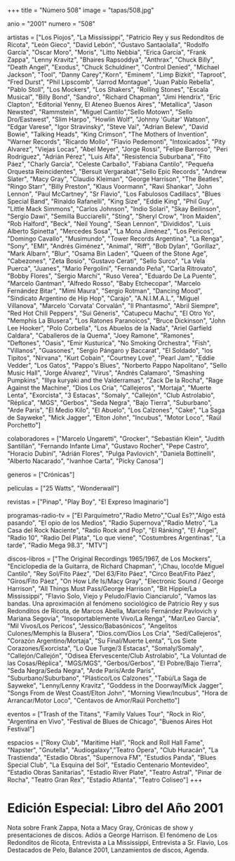 +++
title = "Número 508"
image = "tapas/508.jpg"

anio = "2001"
numero = "508"

artistas = ["Los Piojos", "La Mississippi", "Patricio Rey y sus Redonditos de Ricota", "León Gieco", "David Lebón",  "Gustavo Santaolalla", "Rodolfo García", "Oscar Moro", "Moris", "Litto Nebbia", "Erica García", "Frank Zappa", "Lenny Kravitz", "Bhaires Rapsoddya", "Anthrax", "Chuck Billy", "Death Angel", "Exodus", "Chuck Schuldiner", "Control Denied", "Michael Jackson", "Tool", "Danny Carey","Korn", "Eminem", "Limp Bizkit", "Taproot", "Fred Durst", "Phil Lipscomb", "Jarrod Montague", "Juan Pablo Rebella", "Pablo Stoll", "Los Mockers", "Los Shakers", "Rolling Stones", "Escala Musical", "Billy Bond", "Sandro", "Richard Chapman", "Jimi Hendrix", "Eric Clapton", "Editorial Yenny, El Ateneo Buenos Aires", "Metallica", "Jason Newsted", "Rammstein", "Miguel Cantilo","Sello Motown", "Sello Dro/Eastwest", "Slim Harpo", "Howlin Wolf", "Johnny 'Guitar' Watson", "Edgar Varese", "Igor Stravinsky", "Steve Vai", "Adrian Belew", "David Bowie", "Talking Heads", "King Crimson", "The Mothers of Invention", "Warner Records", "Ricardo Mollo", "Flavio Pedemonti", "Intoxicados", "Pity Alvarez", "Viejas Locas", "Abel Meyer", "Jorge Rossi", "Felipe Barroso", "Peri Rodríguez", "Adrián Pérez",  "Luis Alfa", "Resistencia Suburbana", "Fito Páez", "Charly García", "Celeste Carballo", "Fabiana Cantilo", "Pequeña Orquesta Reincidentes", "Bersuit Vergarabat","Sello Epic Records", "Andrew Slater", "Macy Gray", "Claudio Kleiman", "George Harrison", "The Beatles", "Ringo Starr", "Billy Preston", "Klaus Voormann", "Ravi Shankar", "John Lennon", "Paul McCartney", "Sr Flavio", "Los Fabulosos Cadillacs", "Blues Special Band", "Rinaldo Rafanelli", "King Size", "Eddie King", "Phil Guy", "Little Mack Simmons", "Carlos Johnson", "Indio Solari", "Skay Beilinson", "Sergio Dawi", "Semilla Bucciarelli", "Sting", "Sheryl Crow", "Iron Maiden", "Rob Halford", "Beck", "Neil Young", "Sean Lennon", "Divididos", "Luis Alberto Spinetta", "Mercedes Sosa", "La Mona Jiménez", "Los Pericos", "Domingo Cavallo", "Musimundo", "Tower Records Argentina", "La Renga", "Sony", "EMI", "Andrés Giménez", "Animal", "Riff", "Bob Dylan", "Gorillaz", "Mark Albarn", "Blur", "Osama Bin Laden", "Queen of the Stone Age", "Cabezones", "Zeta Bosio", "Gustavo Cerati", "Sello Surco", "La Vela Puerca", "Juanes", "Mario Pergolini", "Fernando Peña", "Carla Ritrovato", "Bobby Flores", "Sergio Marchi", "Ruso Verea", "Eduardo De La Puente", "Marcelo Gantman", "Alfredo Rosso", "Baby Etchecopar", "Marcelo Fernández Bitar", "Mimi Maura", "Sergio Rotman", "Dancing Mood", "Sindicato Argentino de Hip Hop", "Carajo", "A.N.I.M.A.L.", "Miguel Villanova", "Marcelo 'Corvata' Corvalán", "Il Phantasmo", "Abril Siempre", "Red Hot Chili Peppers", "Sui Géneris", "Catupecu Machu", "El Otro Yo", "Memphis La Blusera", "Los Ratones Paranoicos", "Bruce Dickinson", "John Lee Hooker", "Polo Corbella", "Los Abuelos de la Nada", "Ariel Garfield Caldara", "Caballeros de la Quema", "Joey Ramone", "Ramones", "Deftones", "Oasis", "Emir Kusturica", "No Smoking Orchestra", "Fish", "Villanos", "Guasones", "Sergio Pángaro y Baccarat", "El Soldado", "los Tipitos", "Nirvana", "Kurt Cobain", "Courtney Love", "Pearl Jam", "Eddie Vedder", "Los Gatos", "Pappo's Blues", "Norberto Pappo Napolitano", "Sello Music Hall", "Jorge Álvarez", "Virus", "Andrés Calamaro", "Smashing Pumpkins", "Illya kuryaki and the Valderramas", "Zack De la Rocha", "Rage Against the Machine", "Dios Los Cría", "Callejeros", "Mortaja", "Muerte Lenta", "Exorcista", "3 Estacas", "Somaly", "Callejón", "Club Astrolabio", "Réplica", "MGS", "Gerbos", "Seda Negra", "Bajo Tierra", "Suburbano", "Arde Paris", "El Medio Kilo", "El Abuelo", "Los Calzones", "Cake", "La Saga de Sayweke", "Mick Jagger", "Elton John", "Incubus", "Motor Loco", "Raúl Porchetto"]

colaboradores = ["Marcelo Ungaretti", "Grocker", "Sebastián Klein", "Judith Santillán", "Fernando Infante Lima", "Gustavo Rocher", "Pepe Castro", "Horacio Dubini", "Adrián Flores", "Pulga Pavlovich", "Daniela Bottinelli", "Alberto Nacarado", "Ivanhoe Carta", "Picky Canosa"]

generos = ["Crónicas"]

peliculas = ["25 Watts", "Wonderwall"] 

revistas = ["Pinap", "Play Boy", "El Expreso Imaginario"]

programas-radio-tv = ["El Parquímetro","Radio Metro","Cual Es?","Algo está pasando", "El opio de los Medios", "Radio Supernova","Radio Metro", "La Casa del Rock Naciente", "Radio Rock and Pop", "El Ránking", "El Ángel", "Radio 10", "Radio Del Plata", "Lo que viene", "Costumbres Argentinas", "La tarde", "Radio Mega 98.3", "MTV"]

discos-libros = ["The Original Recordings 1965/1967, de Los Mockers", "Enciclopedia de la Guitarra, de Richard Chapman", "¡Chau, loco!de Miguel Cantilo", "Rey Sol/Fito Páez", "Del 63/Fito Páez", "Circo Beat/Fito Páez", "Giros/Fito Páez", "On How Life Is/Macy Gray", "Electronic Sound / George Harrison", "All Things Must Pass/George Harrison", "Bit Hippie/La Mississippi", "Flavio Solo, Viejo y Peludo/Flavio Cianciarulo", "Vamos las bandas. Una aproximación al fenómeno sociológico de Patricio Rey y sus Redonditos de Ricota, de Marcos Abella, Marcelo Fernández Pavlovich y Mariana Segovia", "Insoportablemente Vivo/La Renga", "Mar/Leo García", "Mil Vivos/Los Pericos", "Jessico/Babasónicos", "Angelitos Culones/Memphis la Blusera", "Dios.com/Dios Los Cría", "Sed/Callejeros", "Corazón Argentino/Mortaja", "Su Final/Muerte Lenta", "Los Siete Corazones/Exorcista", "Lo Que Turge/3 Estacas", "Somaly/Somaly", "Callejón/Callejón", "Odisea Efervescente/Club Astrolabio", "La Voluntad de las Cosas/Réplica", "MGS/MGS", "Gerbos/Gerbos", "El Pobre/Bajo Tierra", "Seda Negra/Seda Negra", "Arde París/Arde París", "Suburbano/Suburbano", "Plástico/Los Calzones", "Tabú/La Saga de Sayweke", "Lenny/Lenny Kravitz", "Goddess in the Doorway/Mick Jagger", "Songs From de West Coast/Elton John", "Morning View/Incubus", "Hora de Arrancar/Motor Loco", "Centavos de Amor/Raúl Porchetto"]

eventos = ["Trash of the Titans", "Family Values Tour", "Rock in Río", "Argentina en Vivo", "Festival de Blues de Chicago", "Buenos Aires Hot Festival"]

espacios = ["Roxy Club", "Maritime Hall", "Rock and Roll Hall Fame", "Napster", "Gnutella", "Audiogalaxy","Teatro Ópera", "Club Huracán", "La Trastienda", "Estadio Obras", "Supernova FM", "Estudios Panda", "Blues Special Club", "La Esquina del Sol", "Estadio Centenario Montevideo", "Estadio Obras Sanitarias", "Estadio River Plate", "Teatro Astral", "Pinar de Rocha", "Teatro Gran Rex", "Estadio Atlanta", "Teatro Coliseo"]
+++

# Edición Especial: Libro del Año 2001

Nota sobre Frank Zappa, Nota a Macy Gray, Crónicas de show y presentaciones de discos. Adiós a George Harrison. El fenómeno de Los Redonditos de Ricota, Entrevista a La Mississippi, Entrevista a Sr. Flavio, Los Destacados de Pelo, Balance 2001, Lanzamientos de discos, Agenda.
